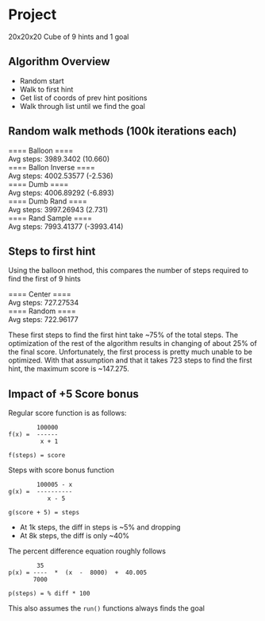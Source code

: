 # Project

20x20x20 Cube of 9 hints and 1 goal

## Algorithm Overview

- Random start
- Walk to first hint
- Get list of coords of prev hint positions
- Walk through list until we find the goal

## Random walk methods (100k iterations each)

==== Balloon ====<br>
Avg steps: 3989.3402 (10.660)<br>
==== Ballon Inverse ====<br>
Avg steps: 4002.53577 (-2.536)<br>
==== Dumb ====<br>
Avg steps: 4006.89292 (-6.893)<br>
==== Dumb Rand ====<br>
Avg steps: 3997.26943 (2.731)<br>
==== Rand Sample ====<br>
Avg steps: 7993.41377 (-3993.414)<br>

## Steps to first hint

Using the balloon method, this compares the number of steps required to find the first of 9 hints

==== Center ====<br>
Avg steps: 727.27534<br>
==== Random ====<br>
Avg steps: 722.96177<br>

These first steps to find the first hint take ~75% of the total steps.
The optimization of the rest of the algorithm results in 
changing of about 25% of the final score.
Unfortunately, the first process is pretty much unable to be optimized.
With that assumption and that it takes 723 steps to find the first hint, 
the maximum score is ~147.275.

## Impact of +5 Score bonus

Regular score function is as follows:

```
        100000 
f(x) =  ------
         x + 1

f(steps) = score
```

Steps with score bonus function

```
        100005 - x 
g(x) =  ---------- 
           x - 5

g(score + 5) = steps
```

- At 1k steps, the diff in steps is ~5% and dropping
- At 8k steps, the diff is only ~40%

The percent difference equation roughly follows

```
        35                             
p(x) = ----  *  (x  -  8000)  +  40.005
       7000

p(steps) = % diff * 100
```

This also assumes the `run()` functions always finds the goal